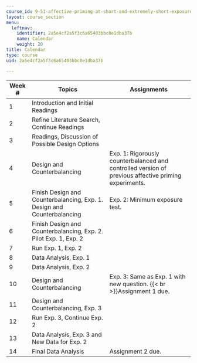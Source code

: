 ```yaml
---
course_id: 9-51-affective-priming-at-short-and-extremely-short-exposures-spring-2003
layout: course_section
menu:
  leftnav:
    identifier: 2a5e4cf2a5f3c6a65403bbc0e1dba37b
    name: Calendar
    weight: 20
title: Calendar
type: course
uid: 2a5e4cf2a5f3c6a65403bbc0e1dba37b

---
```


| Week # | Topics | Assignments |
| --- | --- | --- |
| 1 | Introduction and Initial Readings | &nbsp; |
| 2 | Refine Literature Search, Continue Readings | &nbsp; |
| 3 | Readings, Discussion of Possible Design Options | &nbsp; |
| 4 | Design and Counterbalancing | Exp. 1: Rigorously counterbalanced and controlled version of previous affective priming experiments. |
| 5 | Finish Design and Counterbalancing, Exp. 1. Design and Counterbalancing | Exp. 2: Minimum exposure test. |
| 6 | Finish Design and Counterbalancing, Exp. 2. Pilot Exp. 1, Exp. 2 | &nbsp; |
| 7 | Run Exp. 1, Exp. 2 | &nbsp; |
| 8 | Data Analysis, Exp. 1 | &nbsp; |
| 9 | Data Analysis, Exp. 2 | &nbsp; |
| 10 | Design and Counterbalancing | Exp. 3: Same as Exp. 1 with new question.  {{< br >}}Assignment 1 due. |
| 11 | Design and Counterbalancing, Exp. 3 | &nbsp; |
| 12 | Run Exp. 3, Continue Exp. 2 | &nbsp; |
| 13 | Data Analysis, Exp. 3 and New Data for Exp. 2 | &nbsp; |
| 14 | Final Data Analysis | Assignment 2 due.